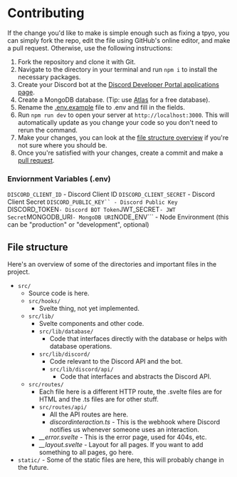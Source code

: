 # Contributing

If the change you'd like to make is simple enough such as fixing a tpyo, you can simply fork the repo, edit the file using GitHub's online editor, and make a pull request.
Otherwise, use the following instructions:

1. Fork the repository and clone it with Git.
2. Navigate to the directory in your terminal and run `npm i` to install the necessary packages.
3. Create your Discord bot at the [Discord Developer Portal applications page](https://discord.com/developers/applications).
4. Create a MongoDB database. (Tip: use [Atlas](https://www.mongodb.com/atlas/database) for a free database).
5. Rename the [.env.example](.env.example) file to .env and fill in the fields.
6. Run `npm run dev` to open your server at `http://localhost:3000`. This will automatically update as you change your code so you don't need to rerun the command.
7. Make your changes, you can look at the [file structure overview](#file-structure) if you're not sure where you should be.
8. Once you're satisfied with your changes, create a commit and make a [pull request](https://github.com/repldex/Repldex/pulls).

### Enviornment Variables (.env)
```DISCORD_CLIENT_ID``` - Discord Client ID
```DISCORD_CLIENT_SECRET``` - Discord Client Secret
```DISCORD_PUBLIC_KEY`` - Discord Public Key
```DISCORD_TOKEN``` - Discord BOT Token
```JWT_SECRET``` - JWT Secret
```MONGODB_URI``` - MongoDB URI
```NODE_ENV``` - Node Environment (this can be "production" or "development", optional)

## File structure

Here's an overview of some of the directories and important files in the project.

- `src/`
  - Source code is here.
  - `src/hooks/`
    - Svelte thing, not yet implemented.
  - `src/lib/`
    - Svelte components and other code.
    - `src/lib/database/`
      - Code that interfaces directly with the database or helps with database operations.
    - `src/lib/discord/`
      - Code relevant to the Discord API and the bot.
      - `src/lib/discord/api/`
        - Code that interfaces and abstracts the Discord API.
  - `src/routes/`
    - Each file here is a different HTTP route, the .svelte files are for HTML and the .ts files are for other stuff.
    - `src/routes/api/`
      - All the API routes are here.
      - _discordinteraction.ts_ - This is the webhook where Discord notifies us whenever someone uses an interaction.
    - _\_\_error.svelte_ - This is the error page, used for 404s, etc.
    - _\_\_layout.svelte_ - Layout for all pages. If you want to add something to all pages, go here.
- `static/` - Some of the static files are here, this will probably change in the future.
